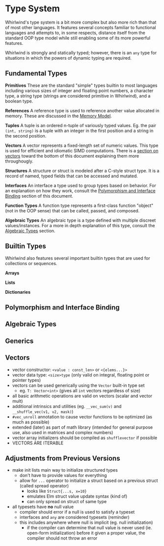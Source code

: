 # Type System

Whirlwind's type system is a bit more complex but also more rich than that of
most other languages.  It features several concepts familiar to functional languages
and attempts to, in some respects, distance itself from the standard OOP type
model while still enabling some of its more powerful features.

Whirlwind is strongly and statically typed; however, there is an `any` type for
situations in which the powers of dynamic typing are required.

## Fundamental Types

**Primitives**
These are the standard "simple" types builtin to most languages including
various sizes of integer and floating point numbers, a character type, a string
type (strings are considered primitive in Whirlwind), and a boolean type.

**References**
A reference type is used to reference another value allocated in memory.  These
are discussed in the [Memory Model](https://github.com/ComedicChimera/Whirlwind/blob/master/docs/memory-model.md).

**Tuples**
A tuple is an ordered n-tuple of variously typed values.  Eg. the pair `(int, string)` is
a tuple with an integer in the first position and a string in the second position.

**Vectors**
A vector represents a fixed-length set of numeric values.  This type is used for efficient
and idiomatic SIMD computations.  There is a [section on vectors](#vectors) toward the
bottom of this document explaining them more throughougly.

**Structures**
A structure or struct is modeled after a C-style struct type.  It is a record of named,
typed fields that can be accessed and mutated.  

**Interfaces**
An interface a type used to group types based on behavior.  For an explanation on
how they work, consult the [Polymorphism and Interface Binding](#polyinterf) section
of this document.

**Function Types**
A function type represents a first-class function "object" (not in the OOP sense)
that can be called, passed, and composed.

**Algebraic Types**
An algebraic type is a type defined with multiple discreet values/instances.  For
a more in depth explanation of this type, consult the [Algebraic Types](#algebraic) section.

## Builtin Types

Whirlwind also features several important builtin types that are
used for collections or sequences.

**Arrays**

**Lists**

**Dictionaries**

## <a name="polyinterf"/> Polymorphism and Interface Binding

## <a name="algebraic"/> Algebraic Types

## Generics

## <a name="vectors"/> Vectors

- vector constructor: `<value : const_len>` or `<{elems...}>`
- vector data type: `<size>type` (only valid on integral, floating point or pointer types)
- vectors can be used generically using the `Vector` built-in type set
  - eg. `T: Vector<int>` (gives all `int` vectors regardless of size)
- all basic arithmetic operations are valid on vectors (scalar and vector mult)
- additional intrinsics and utilities (eg. `__vec_sum(v)` and `__shuffle_vec(v1, v2, mask)`)
- `#vec_unroll` annotation to cause vector functions to be optimized (as much as possible)
- extended (later) as part of math library (intended for general purpose use, also used in matrices and complex numbers)
- vector array initializers should be compiled as `shufflevector` if possible
- VECTORS ARE ITERABLE

## Adjustments from Previous Versions

- make init lists main way to initialize structured types
  - don't have to provide values for everything
  - allow for `...` operator to initialize a struct based
  on a previous struct (called spread operator)
    - looks like `Struct{...s, x=10}`
    - emulates Elm struct value update syntax (kind of)
    - can only spread on struct of same type
- all typesets have **no** null value
  - compiler should error if a null is used to satisfy a typeset
  - interfaces and `any` are considered typesets (reminder)
  - this includes anywhere where null is implicit (eg. null initialization)
    - if the compiler can determine that null value is never used (ie. open-form initialization)
    before it given a proper value, the compiler should not throw an error